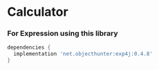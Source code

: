 # Calculator

### For Expression using this library
  
  ``````groovy
dependencies {
    implementation 'net.objecthunter:exp4j:0.4.8'
}
``````
  
